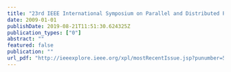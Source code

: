 ```yaml
---
title: "23rd IEEE International Symposium on Parallel and Distributed Processing, IPDPS 2009, Rome, Italy, May 23-29, 2009"
date: 2009-01-01
publishDate: 2019-08-21T11:51:30.624325Z
publication_types: ["0"]
abstract: ""
featured: false
publication: ""
url_pdf: "http://ieeexplore.ieee.org/xpl/mostRecentIssue.jsp?punumber=5136864"
---
```


